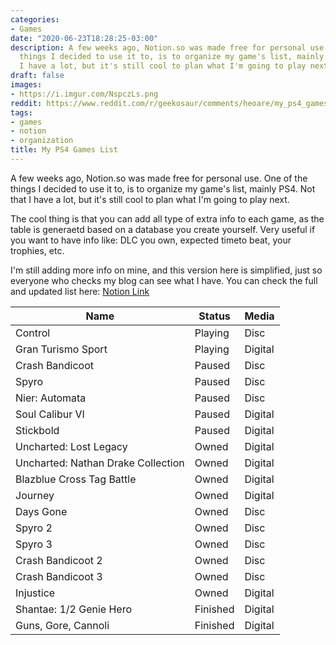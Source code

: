 ```yaml
---
categories:
- Games
date: "2020-06-23T18:28:25-03:00"
description: A few weeks ago, Notion.so was made free for personal use. One of the
  things I decided to use it to, is to organize my game's list, mainly PS4. Not that
  I have a lot, but it's still cool to plan what I'm going to play next.
draft: false
images:
- https://i.imgur.com/NspczLs.png
reddit: https://www.reddit.com/r/geekosaur/comments/heoare/my_ps4_games_list/
tags:
- games
- notion
- organization
title: My PS4 Games List
---
```


A few weeks ago, Notion.so was made free for personal use. One of the things I decided to use it to, is to organize my game's list, mainly PS4. Not that I have a lot, but it's still cool to plan what I'm going to play next.

<!--more-->

The cool thing is that you can add all type of extra info to each game, as the table is generaetd based on a database you create yourself. Very useful if you want to have info like: DLC you own, expected timeto beat, your trophies, etc.

I'm still adding more info on mine, and this version here is simplified, just so everyone who checks my blog can see what I have. You can check the full and updated list here: [Notion Link](//www.notion.so/thiagomgd/58f4b0b0efba4b6593d2e11be3e64d73?v=9650a5d956d9435785e189315c910d6b)

| Name  | Status | Media |
| ----- | ----- | ----- |
| Control | Playing | Disc |
| Gran Turismo Sport | Playing | Digital |
| Crash Bandicoot | Paused | Disc |
| Spyro | Paused | Disc |
| Nier: Automata | Paused | Disc |
| Soul Calibur VI | Paused | Digital |
| Stickbold | Paused | Digital |
| Uncharted: Lost Legacy | Owned | Digital |
| Uncharted: Nathan Drake Collection | Owned | Digital |
| Blazblue Cross Tag Battle | Owned | Digital |
| Journey | Owned | Digital |
| Days Gone | Owned | Disc |
| Spyro 2 | Owned | Disc |
| Spyro 3 | Owned | Disc |
| Crash Bandicoot 2 | Owned | Disc |
| Crash Bandicoot 3 | Owned | Disc |
| Injustice | Owned | Digital |
| Shantae: 1/2 Genie Hero | Finished | Digital |
| Guns, Gore, Cannoli | Finished | Digital |
